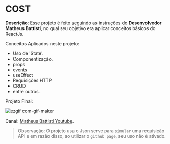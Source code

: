 # COST

**Descrição**: Esse projeto é feito seguindo as instruções do **Desenvolvedor Matheus Battisti**,
no qual seu objetivo era aplicar conceitos básicos do ReactJs.

Conceitos Aplicados neste projeto:

- Uso de 'State'.
- Componentização.
- props
- events
- useEffect
- Requisições HTTP
- CRUD
- entre outros.

Projeto Final:

![ezgif com-gif-maker](https://user-images.githubusercontent.com/79977393/206749010-fa0c166e-ece8-4ff9-b8e1-98191bd769ee.gif)

Canal: [Matheus Battisti Youtube](https://www.youtube.com/watch?v=FXqX7oof0I4&list=PLnDvRpP8BneyVA0SZ2okm-QBojomniQVO&index=1).

> Observação: O projeto usa o Json serve para `simular` uma requisição API e em razão disso, ao utilizar o `github page`, seu uso não é ativado.
